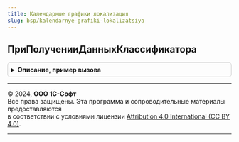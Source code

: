 ```yaml
---
title: Календарные графики локализация
slug: bsp/kalendarnye-grafiki-lokalizatsiya
---
```



## ПриПолученииДанныхКлассификатора
<details style="margin: 1em 0; padding: 0.5em; border: 1px solid #ccc; border-radius: 6px;">

<summary style="font-weight: bold; cursor: pointer;">Описание, пример вызова</summary>

```bsl

// Запрашивает файл с данными классификатора календарей.
// Преобразует полученный файл в структуру с таблицами календарей и их данных.
// Если не удалось получить файл классификатора, вызывается исключение.
//
// Параметры:
//  ДанныеКлассификатора - Структура:
//   * ПроизводственныеКалендари - Структура:
//     * ИмяТаблицы - Строка          - имя таблицы.
//     * Данные     - ТаблицаЗначений - преобразованная из XML таблица календарей.
//   * ДанныеПроизводственныхКалендарей - Структура:
//     * ИмяТаблицы - Строка          - имя таблицы.
//     * Данные     - ТаблицаЗначений - преобразованная из XML таблица данных календарей.
//
Процедура ПриПолученииДанныхКлассификатора(ДанныеКлассификатора) Экспорт
```

Пример вызова
```bsl
КалендарныеГрафикиЛокализация.ПриПолученииДанныхКлассификатора(ДанныеКлассификатора) 
```
</details>

---

© 2024, **ООО 1С-Софт**  
Все права защищены. Эта программа и сопроводительные материалы предоставляются  
в соответствии с условиями лицензии [Attribution 4.0 International (CC BY 4.0)](https://creativecommons.org/licenses/by/4.0/legalcode).

---
